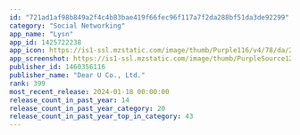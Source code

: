 ```yaml
---
id: "721ad1af98b849a2f4c4b83bae419f66fec96f117a7f2da288bf51da3de92299"
category: "Social Networking"
app_name: "Lysn"
app_id: 1425722238
app_icon: https://is1-ssl.mzstatic.com/image/thumb/Purple116/v4/78/da/2b/78da2b55-2f13-cd63-0c00-ced73bd7c401/AppIcon-0-0-1x_U007emarketing-0-0-0-5-0-0-sRGB-0-0-0-GLES2_U002c0-512MB-85-220-0-0.png/1024x1024bb.png
app_screenshot: https://is1-ssl.mzstatic.com/image/thumb/PurpleSource122/v4/b5/ae/21/b5ae211e-8982-2019-543a-b5082d0868f9/b111a056-0bae-4062-937e-bf5bfd59001e_APPSTORE_Lysn_EN_6_5INCH_01.jpg/1242x2688bb.png
publisher_id: 1460356116
publisher_name: "Dear U Co., Ltd."
rank: 399
most_recent_release: 2024-01-18 00:00:00
release_count_in_past_year: 14
release_count_in_past_year_category: 20
release_count_in_past_year_top_in_category: 43
---
```

